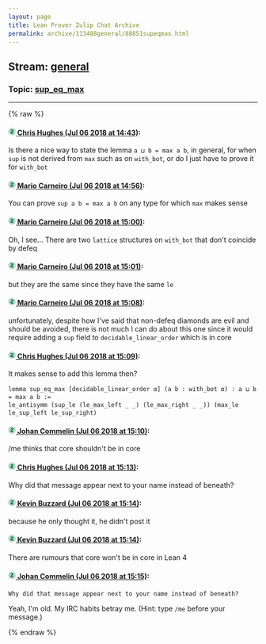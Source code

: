 ```yaml
---
layout: page
title: Lean Prover Zulip Chat Archive 
permalink: archive/113488general/88851supeqmax.html
---
```


## Stream: [general](index.html)
### Topic: [sup_eq_max](88851supeqmax.html)

---


{% raw %}
#### [![Click to go to Zulip](../../assets/img/zulip2.png) Chris Hughes (Jul 06 2018 at 14:43)](https://leanprover.zulipchat.com/#narrow/stream/113488-general/topic/sup_eq_max/near/129199027):
Is there a nice way to state the lemma `a ⊔ b = max a b`, in general, for when `sup` is not derived from `max` such as on `with_bot`, or do I just have to prove it for `with_bot`

#### [![Click to go to Zulip](../../assets/img/zulip2.png) Mario Carneiro (Jul 06 2018 at 14:56)](https://leanprover.zulipchat.com/#narrow/stream/113488-general/topic/sup_eq_max/near/129199724):
You can prove `sup a b = max a b` on any type for which `max` makes sense

#### [![Click to go to Zulip](../../assets/img/zulip2.png) Mario Carneiro (Jul 06 2018 at 15:00)](https://leanprover.zulipchat.com/#narrow/stream/113488-general/topic/sup_eq_max/near/129199934):
Oh, I see... There are two `lattice` structures on `with_bot` that don't coincide by defeq

#### [![Click to go to Zulip](../../assets/img/zulip2.png) Mario Carneiro (Jul 06 2018 at 15:01)](https://leanprover.zulipchat.com/#narrow/stream/113488-general/topic/sup_eq_max/near/129199952):
but they are the same since they have the same `le`

#### [![Click to go to Zulip](../../assets/img/zulip2.png) Mario Carneiro (Jul 06 2018 at 15:08)](https://leanprover.zulipchat.com/#narrow/stream/113488-general/topic/sup_eq_max/near/129200322):
unfortunately, despite how I've said that non-defeq diamonds are evil and should be avoided, there is not much I can do about this one since it would require adding a `sup` field to `decidable_linear_order` which is in core

#### [![Click to go to Zulip](../../assets/img/zulip2.png) Chris Hughes (Jul 06 2018 at 15:09)](https://leanprover.zulipchat.com/#narrow/stream/113488-general/topic/sup_eq_max/near/129200405):
It makes sense to add this lemma then?
```lean
lemma sup_eq_max [decidable_linear_order α] (a b : with_bot α) : a ⊔ b = max a b :=
le_antisymm (sup_le (le_max_left _ _) (le_max_right _ _)) (max_le le_sup_left le_sup_right)
```

#### [![Click to go to Zulip](../../assets/img/zulip2.png) Johan Commelin (Jul 06 2018 at 15:10)](https://leanprover.zulipchat.com/#narrow/stream/113488-general/topic/sup_eq_max/near/129200478):
/me thinks that core shouldn't be in core

#### [![Click to go to Zulip](../../assets/img/zulip2.png) Chris Hughes (Jul 06 2018 at 15:13)](https://leanprover.zulipchat.com/#narrow/stream/113488-general/topic/sup_eq_max/near/129200612):
Why did that message appear next to your name instead of beneath?

#### [![Click to go to Zulip](../../assets/img/zulip2.png) Kevin Buzzard (Jul 06 2018 at 15:14)](https://leanprover.zulipchat.com/#narrow/stream/113488-general/topic/sup_eq_max/near/129200630):
because he only thought it, he didn't post it

#### [![Click to go to Zulip](../../assets/img/zulip2.png) Kevin Buzzard (Jul 06 2018 at 15:14)](https://leanprover.zulipchat.com/#narrow/stream/113488-general/topic/sup_eq_max/near/129200681):
There are rumours that core won't be in core in Lean 4

#### [![Click to go to Zulip](../../assets/img/zulip2.png) Johan Commelin (Jul 06 2018 at 15:15)](https://leanprover.zulipchat.com/#narrow/stream/113488-general/topic/sup_eq_max/near/129200728):
```quote
Why did that message appear next to your name instead of beneath?
```
Yeah, I'm old. My IRC habits betray me. (Hint: type `/me` before your message.)


{% endraw %}
